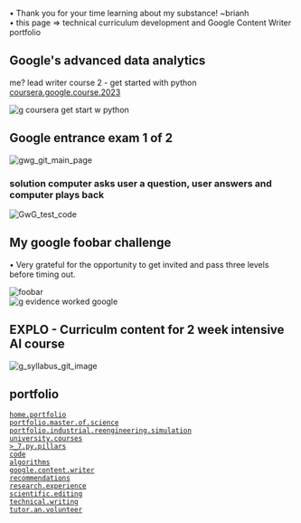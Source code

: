 • Thank you for your time learning about my substance! ~brianh  
• this page => technical curriculum development and Google Content Writer portfolio   

## Google's advanced data analytics  
me? lead writer course 2 - get started with python  
[coursera.google.course.2023](https://www.coursera.org/learn/get-started-with-python)  

![g coursera get start w python](https://github.com/bbe2/portfolio/assets/59778456/80c06d80-14e0-47c9-b750-d44c8c045fee)  

## Google entrance exam 1 of 2  
![gwg_git_main_page](https://user-images.githubusercontent.com/59778456/197065213-a74b7d01-9eb2-480a-9ae8-8eb88f0957ed.JPG)  

### solution computer asks user a question, user answers and computer plays back  

![GwG_test_code](https://user-images.githubusercontent.com/59778456/202330185-cb873e13-2568-4d21-a39d-c49c20e1fcb3.JPG)

## My google foobar challenge  
• Very grateful for the opportunity to get invited and pass three levels before timing out.  

![foobar](https://user-images.githubusercontent.com/59778456/206024567-37f76e57-ff96-4790-a4a9-54b1017ce6df.JPG)  
![g evidence worked google](https://github.com/bbe2/portfolio/assets/59778456/5d5d661f-ca07-4c61-8b3e-3dcd2c5c7c4d)

## EXPLO - Curriculm content for 2 week intensive AI course  

![g_syllabus_git_image](https://user-images.githubusercontent.com/59778456/217046477-48968c5c-39d1-47b6-ad13-fc648f8e5e76.JPG)  

## portfolio  
[`home.portfolio`](https://github.com/bbe2/portfolio)  
[`portfolio.master.of.science`](https://github.com/bbe2/portfolio/tree/master_portfolio)  
[`portfolio.industrial.reengineering.simulation`](https://github.com/bbe2/portfolio/tree/reengineering)  
[`university.courses`](https://github.com/bbe2/instructor.brian)  
[`>_7.py.pillars`](https://github.com/bbe2/portfolio/tree/%3E_7_Pillars_of_Python)   
[`code`](https://github.com/bbe2/portfolio/tree/code)  
[`algorithms`](https://github.com/bbe2/professor.full.brain/tree/algorithms)  
[`google.content.writer`](https://github.com/bbe2/portfolio/tree/tech_curriculum_an_GwG)  
[`recommendations`](https://github.com/bbe2/portfolio/tree/reference_recommend)    
[`research.experience`](https://github.com/bbe2/portfolio/tree/research_experience )  
[`scientific.editing`](https://github.com/bbe2/portfolio/tree/scientific_edit)  
[`technical.writing`](https://github.com/bbe2/portfolio/tree/tech_write)  
[`tutor.an.volunteer`](https://github.com/bbe2/portfolio/tree/tutor_volunteer)  
